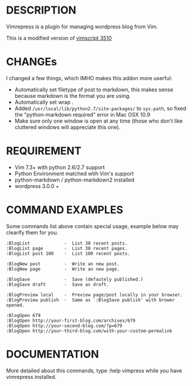 # DESCRIPTION

Vimrepress is a plugin for managing wordpress blog from Vim.

This is a modified version of [vimscript 3510](http://www.vim.org/scripts/script.php?script_id=3510)

# CHANGEs

I changed a few things, which IMHO makes this addon more userful:

* Automatically set filetype of post to markdown, this makes sense because markdown is the format you are using.
* Automatically set wrap .
* Added `/usr/local/lib/python2.7/site-packages/` to `sys.path`, so fixed the "python-markdown required" error in Mac OSX 10.9
* Make sure only one window is open at any time (those who don't like cluttered windows will appreciate this one).

# REQUIREMENT

- Vim 7.3+ with python 2.6/2.7 support
- Python Environment matched wtih Vim's support
- python-markdown /  python-markdown2 installed
- wordpress 3.0.0 +


# COMMAND EXAMPLES

Some commands list above contain special usage, example below may clearify them for you.


    :BlogList             -  List 30 recent posts.
    :BlogList page        -  List 30 recent pages.
    :BlogList post 100    -  List 100 recent posts.

    :BlogNew post         -  Write an new post.
    :BlogNew page         -  Write an new page.

    :BlogSave             -  Save (defautely published.)
    :BlogSave draft       -  Save as draft.

    :BlogPreview local    -  Preview page/post locally in your browser.
    :BlogPreview publish  -  Same as `:BlogSave publish' with brower opened.

    :BlogOpen 679
    :BlogOpen http://your-first-blog.com/archives/679
    :BlogOpen http://your-second-blog.com/?p=679
    :BlogOpen http://your-third-blog.com/with-your-custom-permalink

# DOCUMENTATION

More detailed about this commands, type :help vimpress while you have vimrepress installed.
